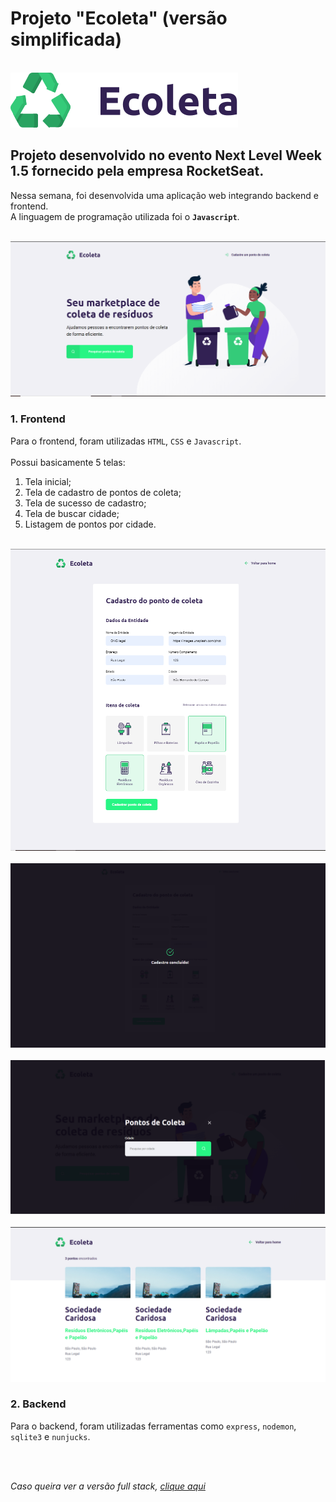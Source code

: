 # Projeto "Ecoleta" (versão simplificada)

<br>
<img src="/public/assets/logo.svg">

## Projeto desenvolvido no evento Next Level Week 1.5 fornecido pela empresa RocketSeat.

Nessa semana, foi desenvolvida uma aplicação web integrando backend e frontend. 
<br>
A linguagem de programação utilizada foi o **`Javascript`**.

<br>
<img src="/uploads/foto1.png">
<br>

### 1. Frontend

Para o frontend, foram utilizadas `HTML`, `CSS` e `Javascript`. 
<br>
<br>
Possui basicamente 5 telas: 
  1. Tela inicial;
  2. Tela de cadastro de pontos de coleta;
  3. Tela de sucesso de cadastro;
  4. Tela de buscar cidade;
  5. Listagem de pontos por cidade.

<br>
<img src="/uploads/foto2.png">
<br>
<br>
<img src="/uploads/foto3.png">
<br>
<br>
<img src="/uploads/foto4.png">
<br>
<br>
<img src="/uploads/foto5.png">
<br>

### 2. Backend

Para o backend, foram utilizadas ferramentas como `express`, `nodemon`, `sqlite3` e `nunjucks`.

<br>
<br>

_Caso queira ver a versão full stack, [clique aqui](https://github.com/leonarita/Ecoleta)_
